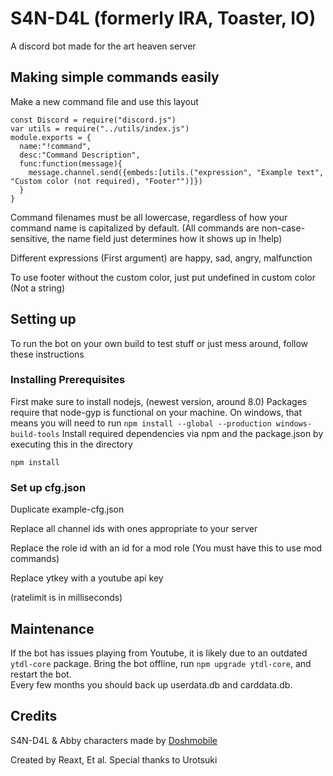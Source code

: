 # S4N-D4L (formerly IRA, Toaster, IO)
A discord bot made for the art heaven server
## Making simple commands easily

Make a new command file and use this layout
```
const Discord = require("discord.js")
var utils = require("../utils/index.js")
module.exports = {
  name:"!command",
  desc:"Command Description",
  func:function(message){
    message.channel.send({embeds:[utils.("expression", "Example text", "Custom color (not required), "Footer"")]})
  }
}
```
Command filenames must be all lowercase, regardless of how your command name is capitalized by default. (All commands are non-case-sensitive, the name field just determines how it shows up in !help)

Different expressions (First argument) are happy, sad, angry, malfunction

To use footer without the custom color, just put undefined in custom color (Not a string)
## Setting up
To run the bot on your own build to test stuff or just mess around, follow these instructions
### Installing Prerequisites
First make sure to install nodejs, (newest version, around 8.0)
Packages require that node-gyp is functional on your machine. On windows, that means you will need to run `npm install --global --production windows-build-tools`
Install required dependencies via npm and the package.json by executing this in the directory
```
npm install
```

### Set up cfg.json
Duplicate example-cfg.json

Replace all channel ids with ones appropriate to your server

Replace the role id with an id for a mod role (You must have this to use mod commands)

Replace ytkey with a youtube api key

(ratelimit is in milliseconds)

## Maintenance
If the bot has issues playing from Youtube, it is likely due to an outdated `ytdl-core` package. Bring the bot offline, run `npm upgrade ytdl-core`, and restart the bot.  
Every few months you should back up userdata.db and carddata.db.

## Credits

S4N-D4L & Abby characters made by [Doshmobile](http://doshmobile.tumblr.com/)

Created by Reaxt, Et al. 
Special thanks to Urotsuki  
